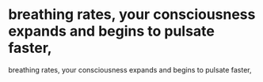 # breathing rates, your consciousness expands and begins to pulsate faster,

breathing rates, your consciousness expands and begins to pulsate faster,